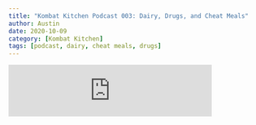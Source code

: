 ```yaml
---
title: "Kombat Kitchen Podcast 003: Dairy, Drugs, and Cheat Meals"
author: Austin
date: 2020-10-09
category: [Kombat Kitchen]
tags: [podcast, dairy, cheat meals, drugs]
---
```


<iframe src="https://anchor.fm/kombatkitchen/embed/episodes/Dairy--Drugs--and-Cheat-Meals--Episode-003-ep3jd5" height="102px" width="400px" frameborder="0" scrolling="no"></iframe>

